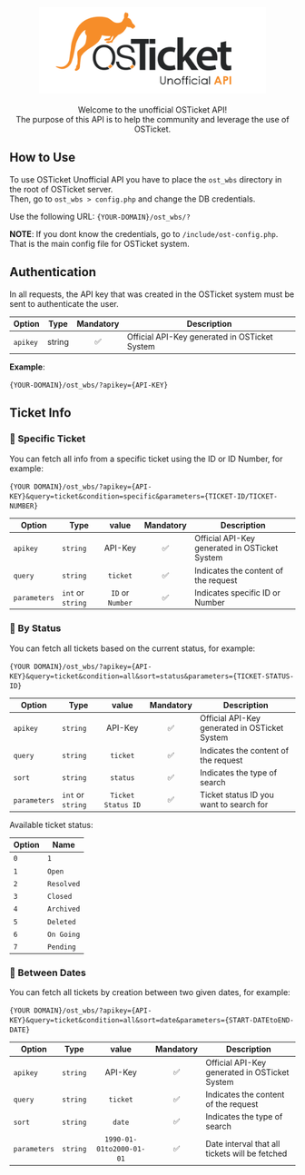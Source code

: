 <p align="center">
 <img width="400" src="images/logo.png?token=AGGN6WZMSPUPDIMJ3OVVJADBDWSNQ">
 <br><br>
 Welcome to the unofficial OSTicket API!<br>
 The purpose of this API is to help the community and leverage the use of OSTicket.
</p>

## How to Use
To use OSTicket Unofficial API you have to place the `ost_wbs` directory in the root of OSTicket server.<br>
Then, go to `ost_wbs > config.php` and change the DB credentials.

Use the following URL: `{YOUR-DOMAIN}/ost_wbs/?`

<b>NOTE</b>: If you dont know the credentials, go to `/include/ost-config.php`. That is the main config file for OSTicket system.

## Authentication
In all requests, the API key that was created in the OSTicket system must be sent to authenticate the user.<br>

| Option | Type | Mandatory | Description
| --- | --- |  :-: |  --- |
| `apikey`| string | ✅ | Official API-Key generated in OSTicket System |

<b>Example</b>:

`{YOUR-DOMAIN}/ost_wbs/?apikey={API-KEY}`

## Ticket Info

### 🔘 Specific Ticket
You can fetch all info from a specific ticket using the ID or ID Number, for example:

`{YOUR DOMAIN}/ost_wbs/?apikey={API-KEY}&query=ticket&condition=specific&parameters={TICKET-ID/TICKET-NUMBER}`

| Option | Type | value | Mandatory | Description
| --- | --- |  :-: | :-: |  --- |
| `apikey`| `string` | API-Key |  ✅ | Official API-Key generated in OSTicket System |
| `query`| `string` | `ticket` | ✅ | Indicates the content of the request |
| `parameters`| `int` or `string` | `ID` or `Number` | ✅ | Indicates specific ID or Number |


### 🔘 By Status
You can fetch all tickets based on the current status, for example:

`{YOUR DOMAIN}/ost_wbs/?apikey={API-KEY}&query=ticket&condition=all&sort=status&parameters={TICKET-STATUS-ID}`

| Option | Type | value | Mandatory | Description
| --- | --- |  :-: | :-: |  --- |
| `apikey`| `string` | API-Key |  ✅ | Official API-Key generated in OSTicket System |
| `query`| `string` | `ticket` | ✅ | Indicates the content of the request |
| `sort`|  `string` | `status` | ✅ | Indicates the type of search |
| `parameters`| `int` or `string` | `Ticket Status ID` | ✅ | Ticket status ID you want to search for |

Available ticket status:

| Option | Name |
| --- | --- |
| `0`| `1` |
| `1`| `Open` |
| `2`|  `Resolved` |
| `3`| `Closed` |
| `4`| `Archived` |
| `5`|  `Deleted` |
| `6`| `On Going` |
| `7`| `Pending` |

### 🔘 Between Dates
You can fetch all tickets by creation between two given dates, for example:

`{YOUR DOMAIN}/ost_wbs/?apikey={API-KEY}&query=ticket&condition=all&sort=date&parameters={START-DATEtoEND-DATE}`

| Option | Type | value | Mandatory | Description
| --- | --- |  :-: | :-: |  --- |
| `apikey`| `string` | API-Key |  ✅ | Official API-Key generated in OSTicket System |
| `query`| `string` | `ticket` | ✅ | Indicates the content of the request |
| `sort`|  `string` | `date` | ✅ | Indicates the type of search |
| `parameters`| `string` | `1990-01-01to2000-01-01` | ✅ | Date interval that all tickets will be fetched |

